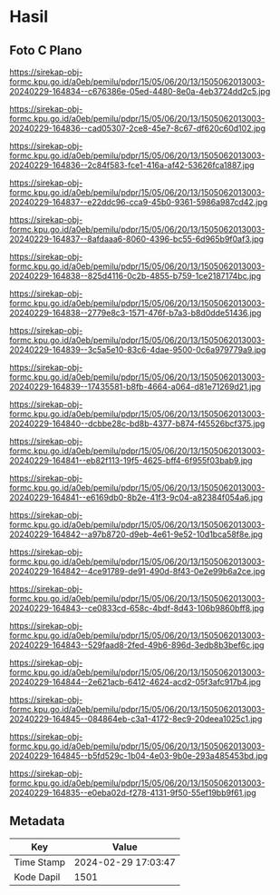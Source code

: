 # Hasil

## Foto C Plano

https://sirekap-obj-formc.kpu.go.id/a0eb/pemilu/pdpr/15/05/06/20/13/1505062013003-20240229-164834--c676386e-05ed-4480-8e0a-4eb3724dd2c5.jpg

https://sirekap-obj-formc.kpu.go.id/a0eb/pemilu/pdpr/15/05/06/20/13/1505062013003-20240229-164836--cad05307-2ce8-45e7-8c67-df620c60d102.jpg

https://sirekap-obj-formc.kpu.go.id/a0eb/pemilu/pdpr/15/05/06/20/13/1505062013003-20240229-164836--2c84f583-fce1-416a-af42-53626fca1887.jpg

https://sirekap-obj-formc.kpu.go.id/a0eb/pemilu/pdpr/15/05/06/20/13/1505062013003-20240229-164837--e22ddc96-cca9-45b0-9361-5986a987cd42.jpg

https://sirekap-obj-formc.kpu.go.id/a0eb/pemilu/pdpr/15/05/06/20/13/1505062013003-20240229-164837--8afdaaa6-8060-4396-bc55-6d965b9f0af3.jpg

https://sirekap-obj-formc.kpu.go.id/a0eb/pemilu/pdpr/15/05/06/20/13/1505062013003-20240229-164838--825d4116-0c2b-4855-b759-1ce2187174bc.jpg

https://sirekap-obj-formc.kpu.go.id/a0eb/pemilu/pdpr/15/05/06/20/13/1505062013003-20240229-164838--2779e8c3-1571-476f-b7a3-b8d0dde51436.jpg

https://sirekap-obj-formc.kpu.go.id/a0eb/pemilu/pdpr/15/05/06/20/13/1505062013003-20240229-164839--3c5a5e10-83c6-4dae-9500-0c6a979779a9.jpg

https://sirekap-obj-formc.kpu.go.id/a0eb/pemilu/pdpr/15/05/06/20/13/1505062013003-20240229-164839--17435581-b8fb-4664-a064-d81e71269d21.jpg

https://sirekap-obj-formc.kpu.go.id/a0eb/pemilu/pdpr/15/05/06/20/13/1505062013003-20240229-164840--dcbbe28c-bd8b-4377-b874-f45526bcf375.jpg

https://sirekap-obj-formc.kpu.go.id/a0eb/pemilu/pdpr/15/05/06/20/13/1505062013003-20240229-164841--eb82f113-19f5-4625-bff4-6f955f03bab9.jpg

https://sirekap-obj-formc.kpu.go.id/a0eb/pemilu/pdpr/15/05/06/20/13/1505062013003-20240229-164841--e6169db0-8b2e-41f3-9c04-a82384f054a6.jpg

https://sirekap-obj-formc.kpu.go.id/a0eb/pemilu/pdpr/15/05/06/20/13/1505062013003-20240229-164842--a97b8720-d9eb-4e61-9e52-10d1bca58f8e.jpg

https://sirekap-obj-formc.kpu.go.id/a0eb/pemilu/pdpr/15/05/06/20/13/1505062013003-20240229-164842--4ce91789-de91-490d-8f43-0e2e99b6a2ce.jpg

https://sirekap-obj-formc.kpu.go.id/a0eb/pemilu/pdpr/15/05/06/20/13/1505062013003-20240229-164843--ce0833cd-658c-4bdf-8d43-106b9860bff8.jpg

https://sirekap-obj-formc.kpu.go.id/a0eb/pemilu/pdpr/15/05/06/20/13/1505062013003-20240229-164843--529faad8-2fed-49b6-896d-3edb8b3bef6c.jpg

https://sirekap-obj-formc.kpu.go.id/a0eb/pemilu/pdpr/15/05/06/20/13/1505062013003-20240229-164844--2e621acb-6412-4624-acd2-05f3afc917b4.jpg

https://sirekap-obj-formc.kpu.go.id/a0eb/pemilu/pdpr/15/05/06/20/13/1505062013003-20240229-164845--084864eb-c3a1-4172-8ec9-20deea1025c1.jpg

https://sirekap-obj-formc.kpu.go.id/a0eb/pemilu/pdpr/15/05/06/20/13/1505062013003-20240229-164845--b5fd529c-1b04-4e03-9b0e-293a485453bd.jpg

https://sirekap-obj-formc.kpu.go.id/a0eb/pemilu/pdpr/15/05/06/20/13/1505062013003-20240229-164835--e0eba02d-f278-4131-9f50-55ef19bb9f61.jpg


## Metadata

| Key        | Value               |
| ---------- | ------------------- |
| Time Stamp | 2024-02-29 17:03:47 |
| Kode Dapil | 1501                |



